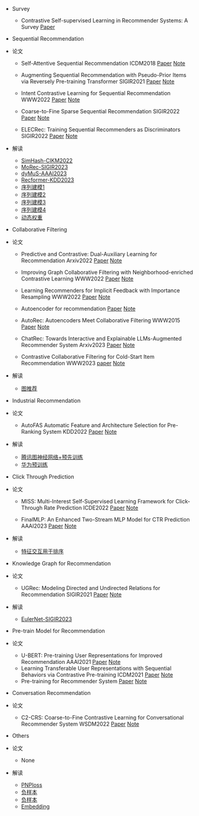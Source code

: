 - Survey
  - Contrastive Self-supervised Learning in Recommender Systems: A Survey [Paper](https://arxiv.org/abs/2303.09902)

- Sequential Recommendation
- 论文
  - Self-Attentive Sequential Recommendation ICDM2018 [Paper](https://arxiv.org/abs/1808.09781) [Note](https://juejin.cn/post/7085261451618680869)

  - Augmenting Sequential Recommendation with Pseudo-Prior Items via Reversely Pre-training Transformer SIGIR2021 [Paper](https://arxiv.org/abs/2105.00522) [Note](https://juejin.cn/post/7089793885207494687)

  - Intent Contrastive Learning for Sequential Recommendation WWW2022 [Paper](https://arxiv.org/pdf/2202.02519.pdf) [Note](https://juejin.cn/post/7081106506011115534)

  - Coarse-to-Fine Sparse Sequential Recommendation SIGIR2022 [Paper](https://arxiv.org/pdf/2204.01839.pdf) [Note](https://juejin.cn/post/7087748055637688351)

  - ELECRec: Training Sequential Recommenders as Discriminators SIGIR2022 [Paper](https://arxiv.org/abs/2204.02011v1) [Note](https://juejin.cn/post/7091846259354370084)
- 解读
  - [SimHash-CIKM2022](https://mp.weixin.qq.com/s/eG4yQoyGIZdVxhCzvV1gGA)
  - [MoRec-SIGIR2023](https://mp.weixin.qq.com/s/3sErQw_95fKyZkL_LlAqhQ)
  - [dyMuS-AAAI2023](https://mp.weixin.qq.com/s/M8KV3TqA2QYjv2A-PBZEUA)
  - [Recformer-KDD2023](https://mp.weixin.qq.com/s/lEjN75p8AUbJ8ZIfVorSzA)
  - [序列建模1](https://mp.weixin.qq.com/s/wru3g3tJGmukqLyb5t_DGw) 
  - [序列建模2](https://mp.weixin.qq.com/s/moecjDUl0CTmTAj-d7f57A) 
  - [序列建模3](https://mp.weixin.qq.com/s/o04b8gN4TYecKHopXGMuVg)
  - [序列建模4](https://mp.weixin.qq.com/s/Vf3A0Mi4jPIhL-d_JBjbfQ)
  - [动态权重](https://mp.weixin.qq.com/s/gphLbCsimD3w-IoWtdz-pg)


- Collaborative Filtering
- 论文
  - Predictive and Contrastive: Dual-Auxiliary Learning for Recommendation Arxiv2022 [Paper](https://arxiv.org/pdf/2203.03982.pdf) [Note](https://juejin.cn/post/7081531096248090655)

  - Improving Graph Collaborative Filtering with Neighborhood-enriched Contrastive Learning WWW2022 [Paper](https://arxiv.org/abs/2202.06200v1) [Note](https://juejin.cn/post/7084769511680770084)

  - Learning Recommenders for Implicit Feedback with Importance Resampling WWW2022 [Paper](https://zheng-kai.com/paper/www_2022_chen_b.pdf) [Note](https://juejin.cn/post/7185013958456115260)

  - Autoencoder for recommendation [Paper](https://github.com/QinHsiu/Awesome-Papers/blob/main/Recsys/AE4Rec.pdf) [Note](https://juejin.cn/post/7185362166755622970)

  - AutoRec: Autoencoders Meet Collaborative Filtering WWW2015 [Paper](http://users.cecs.anu.edu.au/~u5098633/papers/www15.pdf) [Note](https://juejin.cn/post/7185362166755622970)

  - ChatRec: Towards Interactive and Explainable LLMs-Augmented Recommender System Arxiv2023 [Paper](https://arxiv.org/pdf/2303.14524.pdf) [Note](https://juejin.cn/post/7224433107775848485)
  - Contrastive Collaborative Filtering for Cold-Start Item Recommendation WWW2023 [paper](https://arxiv.org/pdf/2302.02151.pdf) [Note](https://juejin.cn/post/7230757380819255351)

- 解读
  - [图推荐](https://mp.weixin.qq.com/s/BVNxbiHgo0T2vqNUi6RrGQ)

- Industrial Recommendation
- 论文
  - AutoFAS Automatic Feature and Architecture Selection for Pre-Ranking System KDD2022 [Paper](https://arxiv.org/abs/2205.09394) [Note](https://juejin.cn/post/7199818397222486075)
- 解读
  - [腾讯图神经网络+预先训练](https://mp.weixin.qq.com/s/IM6lixoTnnXXt_QDfOBMlQ)
  - [华为预训练](https://mp.weixin.qq.com/s/bAT6Ai4gmN1LOAlTbTaP8A)

- Click  Through Prediction
- 论文
  - MISS: Multi-Interest Self-Supervised Learning Framework for Click-Through Rate Prediction ICDE2022 [Paper](https://arxiv.org/pdf/2111.15068.pdf) [Note](https://juejin.cn/post/7086067497044017159)

  - FinalMLP: An Enhanced Two-Stream MLP Model for CTR Prediction AAAI2023 [Paper](https://arxiv.org/pdf/2304.00902.pdf) [Note](https://juejin.cn/post/7223303364003807269)

- 解读
  - [特征交互用于排序](https://mp.weixin.qq.com/s/veJ2hz89a072zcXFhHRLsg)

- Knowledge Graph for Recommendation
- 论文
  - UGRec: Modeling Directed and Undirected Relations for Recommendation SIGIR2021 [Paper](https://arxiv.org/abs/2105.04183) [Note](https://juejin.cn/post/7080130623863521287)
- 解读
  - [EulerNet-SIGIR2023](https://mp.weixin.qq.com/s/88ELcRAmpomJ63nOAkkShQ)

- Pre-train Model for Recommendation
- 论文
  - U-BERT: Pre-training User Representations for Improved Recommendation AAAI2021 [Paper](https://www.aaai.org/AAAI21Papers/AAAI-2116.QiuZ.pdf) [Note](https://juejin.cn/post/7080354866509381669)
  - Learning Transferable User Representations with Sequential Behaviors via Contrastive Pre-training ICDM2021 [Paper](http://staff.ustc.edu.cn/~qiliuql/files/Publications/Mingyue-Cheng-ICDM21.pdf) [Note](https://juejin.cn/post/7091561156745101348)
  - Pre-training for Recommender System [Paper](https://github.com/QinHsiu/Awesome-Papers/blob/main/Recsys/Pre_train4Rec.pdf) [Note](https://juejin.cn/post/7089983151564390414)


- Conversation Recommendation
- 论文
  - C2-CRS: Coarse-to-Fine Contrastive Learning for Conversational Recommender System WSDM2022 [Paper](https://arxiv.org/abs/2201.02732) [Note](https://juejin.cn/post/7183131946208198717)

- Others
- 论文
  - None
- 解读
  - [PNPloss](https://mp.weixin.qq.com/s/jFLHBxfvI0ZPWjcI6DE1Gw)
  - [负样本](https://mp.weixin.qq.com/s/1ZbafJzx8BSCFwrVp05ngg)
  - [负样本](https://mp.weixin.qq.com/s/MnjeuieYjrtRP_zPT2oM9A)
  - [Embedding](https://mp.weixin.qq.com/s/1okrVM8zXekCXlCrmhQ9lQ)

